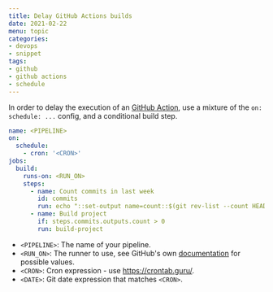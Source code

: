 ```yaml
---
title: Delay GitHub Actions builds
date: 2021-02-22
menu: topic
categories:
- devops
- snippet
tags:
- github
- github actions
- schedule
---
```


In order to delay the execution of an [GitHub Action](https://github.com/features/actions), use a mixture of the `on: schedule: ...` config, and a conditional build step.

```yaml
name: <PIPELINE>
on:
  schedule:
    - cron: '<CRON>'
jobs:
  build:
    runs-on: <RUN_ON>
    steps:
      - name: Count commits in last week
        id: commits
        run: echo "::set-output name=count::$(git rev-list --count HEAD --since='<DATE>')"
      - name: Build project
        if: steps.commits.outputs.count > 0
        run: build-project
```

- `<PIPELINE>`: The name of your pipeline.
- `<RUN_ON>`: The runner to use, see GitHub's own [documentation](https://help.github.com/en/actions/reference/workflow-syntax-for-github-actions#jobsjob_idruns-on) for possible values.
- `<CRON>`: Cron expression - use https://crontab.guru/.
- `<DATE>`: Git date expression that matches `<CRON>`.
